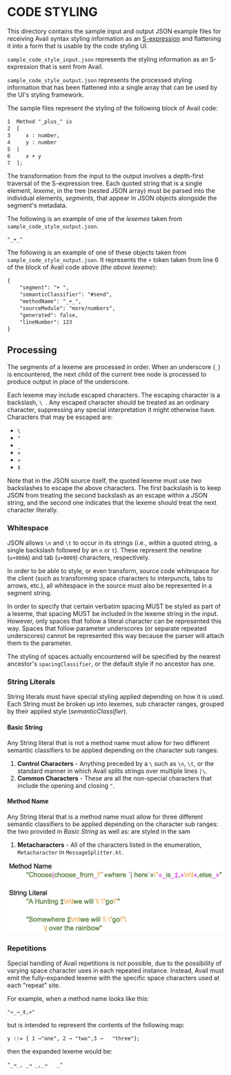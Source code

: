CODE STYLING
=====================================================================

This directory contains the sample input and output JSON example files for 
receiving Avail syntax styling information as an 
[S-expression](https://en.wikipedia.org/wiki/S-expression) and flattening it
into a form that is usable by the code styling UI.

`sample_code_style_input.json` represents the styling information as an 
S-expression that is sent from Avail.

`sample_code_style_output.json` represents the processed styling information 
that
has been flattened into a single array that can be used by the UI's styling
framework.

The sample files represent the styling of the following block of Avail code:

```
1  Method "_plus_" is
2  [
3     x : number,
4     y : number
5  |
6     x + y
7  ];
```

The transformation from the input to the output involves a depth-first 
traversal of the S-expression tree. Each quoted string that is a single 
element, *lexeme*, in the tree (nested JSON array) must be parsed into the 
individual elements, *segments*, that appear in JSON objects alongside the
segment's metadata. 

The following is an example of one of the *lexemes* taken
from `sample_code_style_output.json`. 

```
"_+_"
```

The following is an example of one of these objects taken 
from `sample_code_style_output.json`. It represents the `+` token taken from 
line 6 of the block of Avail code above (*the above lexeme*):

```json5
{
    "segment": "+ ",
    "semanticClassifier": "#send",
    "methodName": "_+_",
    "sourceModule": "more/numbers",
    "generated": false,
    "lineNumber": 123
}
```

## Processing

The segments of a lexeme are processed in order.  When an underscore (`_`) is
encountered, the next child of the current tree node is processed to produce
output in place of the underscore.

Each lexeme may include escaped characters. The escaping character is a 
backslash, `\ `. Any escaped character should be treated as an ordinary
character, suppressing any special interpretation it might otherwise have.
Characters that may be escaped are:

 * `\ `
 * `"`
 * `_`
 * `«`
 * `»`
 * `‡`

Note that in the JSON source itself, the quoted lexeme must use *two*
backslashes to escape the above characters. The first backslash is to keep JSON
from treating the second backslash as an escape within a JSON string, and the
second one indicates that the lexeme should treat the next character literally.

### Whitespace

JSON allows `\n` and `\t` to occur in its strings (i.e., within a quoted string,
a single backslash followed by an `n` or `t`). These represent the newline
(`u+000A`) and tab (`u+0009`) characters, respectively.

In order to be able to style, or even transform, source code whitespace for the
client (such as transforming space characters to interpuncts, tabs to arrows,
etc.), all whitespace in the source must also be represented in a segment
string.

In order to specify that certain verbatim spacing MUST be styled as part of a
lexeme, that spacing MUST be included in the lexeme string in the input.
However, only spaces that follow a literal character can be represented this
way. Spaces that follow parameter underscores (or separate repeated underscores)
cannot be represented this way because the parser will attach them to the
parameter.

The styling of spaces actually encountered will be specified by the nearest
ancestor's `spacingClassifier`, or the default style if no ancestor has one.

### String Literals
String literals must have special styling applied depending on how it is 
used. Each String must be broken up into lexemes, sub character ranges, 
grouped by their applied style (*semanticClassifier*).

#### Basic String
Any String literal that is not a method name must allow for two different 
semantic  classifiers to be applied depending on the character sub ranges:
 1. **Control Characters** - Anything preceded by a `\` such as `\n`, `\t`, 
    or the standard manner in which Avail splits strings over multiple 
    lines `|\`.
 1. **Common Characters** - These are all the non-special characters that 
    include the opening and closing `"`.

#### Method Name
Any String literal that is a method name must allow for three different semantic
classifiers to be applied depending on the character sub ranges: the two 
provided in *Basic String* as well as: 
are 
styled in the sam
1. **Metacharacters** - All of the characters listed in the enumeration,
   `Metacharacter` in `MessageSplitter.kt`.
   
![Alt text](img/string-style.jpg?raw=true "String Style")

### Repetitions

Special handling of Avail repetitions is not possible, due to the possibility of
varying space character uses in each repeated instance. Instead, Avail must emit
the fully-expanded lexeme with the specific space characters used at each
"repeat" site.

For example, when a method name looks like this:
```
"«_→_‡,»"
```
but is intended to represent the contents of the following map:
```
y ::= { 1 →"one", 2 → "two",3 →   "three"};
```
then the expanded lexeme would be:
```
"_→_, _→ _,_→   _"
```
